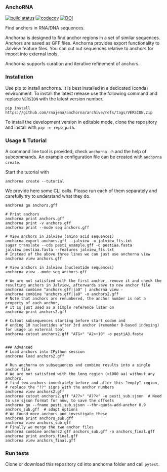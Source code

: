 ### AnchoRNA
[![build status](https://github.com/rnajena/anchorna/workflows/tests/badge.svg)](https://github.com/rnajena/anchorna/actions)
[![codecov](https://codecov.io/gh/rnajena/anchorna/branch/master/graph/badge.svg)](https://codecov.io/gh/rnajena/anchorna)
[![DOI](https://zenodo.org/badge/DOI/10.5281/zenodo.12190267.svg)](https://doi.org/10.5281/zenodo.12190267)

Find anchors in RNA/DNA sequences.

Anchorna is designed to find anchor regions in a set of similar sequences. Anchors are saved as GFF files.
Anchorna provides export functionality to Jalview feature files. You can cut out sequences relative to anchors for import into external tools.

Anchorna supports curation and iterative refinement of anchors.

### Installation

Use pip to install anchorna. It is best installed in a dedicated (conda) environment.
To install the latest release use the following command and replace `VERSION` with the latest version number.

```
pip install https://github.com/rnajena/anchorna/archive/refs/tags/VERSION.zip
```

To install the development version in editable mode, clone the repository and install with `pip -e repo_path`.

### Usage & Tutorial

A command line tool is provided, check `anchorna -h` and the help of subcommands. An example configuration file can be created with `anchorna create`.

Start the tutorial with

```
anchorna create --tutorial
```

We provide here some CLI calls. Please run each of them separately and carefully try to understand what they do.

```
anchorna go anchors.gff

# Print anchors
anchorna print anchors.gff
anchorna print -v anchors.gff
anchorna print --mode seq anchors.gff

# View anchors in Jalview (amino acid sequences)
anchorna export anchors.gff --jalview -o jalview_fts.txt
sugar translate --cds pesti_example.gff -o pestiaa.fasta
jalview pestiaa.fasta --features jalview_fts.txt
# Instead of the above three lines we can just use anchorna view
anchorna view anchors.gff

# View anchors in Jalview (nucleotide sequences)
anchorna view --mode seq anchors.gff

# We are not satisfied with the first anchor, remove it and check the resulting anchors in Jalview, afterwards save to new anchor file
anchorna combine "anchors.gff||a0" | anchorna view -
anchorna combine "anchors.gff||a0" -o anchors2.gff
# Note that anchors are renumbered, the anchor number is not a property of each anchor,
# it is just used as a simple reference later on
anchorna print anchors2.gff

# Cutout subsequences starting before start codon and
# ending 10 nucleotides after 3rd anchor (remember 0-based indexing) for usage in external tool
anchorna cutout anchors2.gff "ATG<" "A2>+10" -o pestiA3.fasta


### Advanced
# Load anchors into IPython session
anchorna load anchors2.gff

# Run anchorna on subsequences and combine results into a single anchor file
# We are not satisfied with the long region (>1000 aa) without any anchors,
# find two anchors immediately before and after this "empty" region,
# replace the "??" signs with the anchor numbers
anchorna view anchors2.gff
anchorna cutout anchors2.gff "A??>" "A??<" -o pesti_sub.sjson  # Need to use sjson format for now, to save the offsets
anchorna go --fname pesti_sub.sjson --thr-quota-add-anchor 0.9 anchors_sub.gff  # adapt options
# We found more anchors and investigate these
anchorna print anchors_sub.gff
anchorna view anchors_sub.gff
# Finally we merge the two anchor files
anchorna combine anchors2.gff anchors_sub.gff -o anchors_final.gff
anchorna print anchors_final.gff
anchorna view anchors_final.gff
```

### Run tests

Clone or download this repository cd into anchorna folder and call `pytest`.
